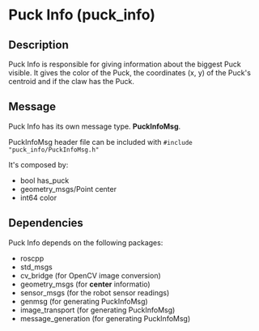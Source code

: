 # Puck Info (puck_info)

## Description

Puck Info is responsible for giving information about the biggest Puck visible.
It gives the color of the Puck, the coordinates (x, y) of the Puck's centroid and if the claw has the Puck.

## Message

Puck Info has its own message type. **PuckInfoMsg**.

PuckInfoMsg header file can be included with `#include "puck_info/PuckInfoMsg.h"`

It's composed by:

- bool has_puck
- geometry_msgs/Point center
- int64 color

## Dependencies

Puck Info depends on the following packages:

- roscpp
- std_msgs
- cv_bridge 		(for OpenCV image conversion)
- geometry_msgs 	(for __center__ informatio)
- sensor_msgs 		(for the robot sensor readings)
- genmsg		(for generating PuckInfoMsg)
- image_transport	(for generating PuckInfoMsg)
- message_generation	(for generating PuckInfoMsg)

